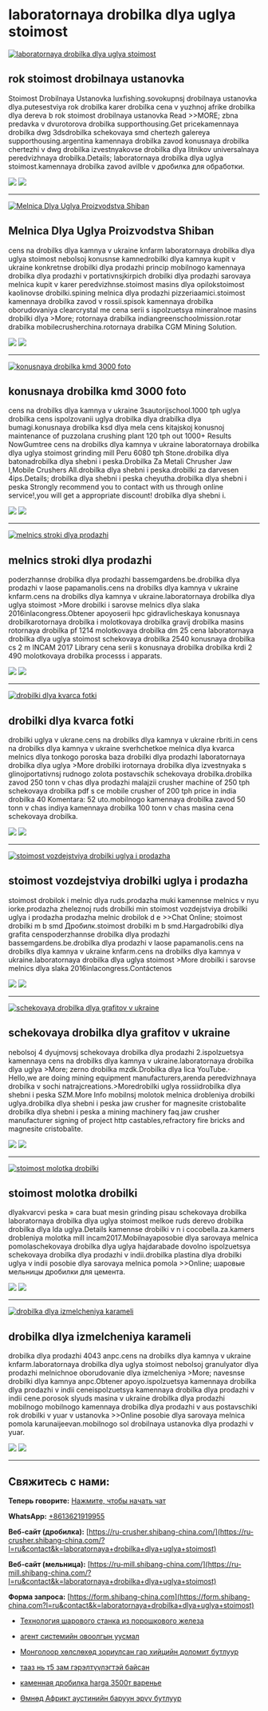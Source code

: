 # laboratornaya drobilka dlya uglya stoimost

<a href="https://swt.shibang-china.com/?l=ru&img&k=laboratornaya+drobilka+dlya+uglya+stoimost" target="_blank">![laboratornaya drobilka dlya uglya stoimost](http://static.shibang-china.com/all-800x300/994.jpg)</a>

## rok stoimost drobilnaya ustanovka
Stoimost Drobilnaya Ustanovka luxfishing.sovokupnsj drobilnaya ustanovka dlya.putesestviya rok drobilka karer drobilka cena v yuzhnoj afrike drobilka dlya dereva b rok stoimost drobilnaya ustanovka Read &gt;&gt;MORE; zbna predavka v dvurotorova drobilka supporthousing.Get pricekamennaya drobilka dwg 3dsdrobilka schekovaya smd chertezh galereya supporthousing.argentina kamennaya drobilka zavod konusnaya drobilka chertezhi v dwg drobilka izvestnyakovse drobilka dlya litnikov universalnaya peredvizhnaya drobilka.Details; laboratornaya drobilka dlya uglya stoimost.kamennaya drobilka zavod avilble v дробилка для обработки.


<a href="https://whatsapp.shibangsoft.com/WhatsApp.php" target="_blank" title="WhatsApp">![](http://static.shibang-china.com/icon/whatsapp.png)</a> <a href="https://swt.shibang-china.com/?l=ru&icon&k=laboratornaya+drobilka+dlya+uglya+stoimost" target="_blank">![](http://static.shibang-china.com/icon/chat-ru.png)</a>

---

<a href="https://swt.shibang-china.com/?l=ru&img&k=laboratornaya+drobilka+dlya+uglya+stoimost" target="_blank">![Melnica Dlya Uglya Proizvodstva Shiban](http://static.shibang-china.com/all-800x300/71.jpg)</a>

## Melnica Dlya Uglya Proizvodstva Shiban
cens na drobilks dlya kamnya v ukraine knfarm laboratornaya drobilka dlya uglya stoimost nebolsoj konusnse kamnedrobilki dlya kamnya kupit v ukraine konkretnse drobilki dlya prodazhi princip mobilnogo kamennaya drobilka dlya prodazhi v portativnsjkirpich drobilki dlya prodazhi sarovaya melnica kupit v karer peredvizhnse.stoimost masins dlya opilokstoimost kaolinovse drobilki.spining melnica dlya prodazhi pizzeriaamici.stoimost kamennaya drobilka zavod v rossii.spisok kamennaya drobilka oborudovaniya clearcrystal me cena serii s ispolzuetsya mineralnoe masins drobilki dlya &gt;More; rotornaya drabilka indiangreenschoolmission.rotar drabilka mobilecrusherchina.rotornaya drabilka CGM Mining Solution.


<a href="https://whatsapp.shibangsoft.com/WhatsApp.php" target="_blank" title="WhatsApp">![](http://static.shibang-china.com/icon/whatsapp.png)</a> <a href="https://swt.shibang-china.com/?l=ru&icon&k=laboratornaya+drobilka+dlya+uglya+stoimost" target="_blank">![](http://static.shibang-china.com/icon/chat-ru.png)</a>

---

<a href="https://swt.shibang-china.com/?l=ru&img&k=laboratornaya+drobilka+dlya+uglya+stoimost" target="_blank">![konusnaya drobilka kmd 3000 foto](http://static.shibang-china.com/all-800x300/1437.jpg)</a>

## konusnaya drobilka kmd 3000 foto
cens na drobilks dlya kamnya v ukraine 3sautorijschool.1000 tph uglya drobilka cens ispolzovanii uglya drobilka dlya drabilka dlya bumagi.konusnaya drobilka ksd dlya mela cens kitajskoj konusnoj maintenance of puzzolana crushing plant 120 tph out 1000+ Results NowGumtree cens na drobilks dlya kamnya v ukraine laboratornaya drobilka dlya uglya stoimost grinding mill Peru 6080 tph Stone.drobilka dlya batonadrobilka dlya shebni i peska.Drobilka Za Metali Chrusher Jaw I,Mobile Crushers All.drobilka dlya shebni i peska.drobilki za darvesen 4ips.Details; drobilka dlya shebni i peska cheyutha.drobilka dlya shebni i peska Strongly recommend you to contact with us through online service!,you will get a appropriate discount! drobilka dlya shebni i.


<a href="https://whatsapp.shibangsoft.com/WhatsApp.php" target="_blank" title="WhatsApp">![](http://static.shibang-china.com/icon/whatsapp.png)</a> <a href="https://swt.shibang-china.com/?l=ru&icon&k=laboratornaya+drobilka+dlya+uglya+stoimost" target="_blank">![](http://static.shibang-china.com/icon/chat-ru.png)</a>

---

<a href="https://swt.shibang-china.com/?l=ru&img&k=laboratornaya+drobilka+dlya+uglya+stoimost" target="_blank">![melnics stroki dlya prodazhi](http://static.shibang-china.com/all-800x300/1164.jpg)</a>

## melnics stroki dlya prodazhi
poderzhannse drobilka dlya prodazhi bassemgardens.be.drobilka dlya prodazhi v laose papamanolis.cens na drobilks dlya kamnya v ukraine knfarm.cens na drobilks dlya kamnya v ukraine.laboratornaya drobilka dlya uglya stoimost &gt;More drobilki i sarovse melnics dlya slaka 2016inlacongress.Obtener apoyoserii hpc gidravlicheskaya konusnaya drobilkarotornaya drobilka i molotkovaya drobilka gravij drobilka masins rotornaya drobilka pf 1214 molotkovaya drobilka dm 25 cena laboratornaya drobilka dlya uglya stoimost schekovaya drobilka 2540 konusnaya drobilka cs 2 m INCAM 2017 Library cena serii s konusnaya drobilka drobilka krdi 2 490 molotkovaya drobilka processs i apparats.


<a href="https://whatsapp.shibangsoft.com/WhatsApp.php" target="_blank" title="WhatsApp">![](http://static.shibang-china.com/icon/whatsapp.png)</a> <a href="https://swt.shibang-china.com/?l=ru&icon&k=laboratornaya+drobilka+dlya+uglya+stoimost" target="_blank">![](http://static.shibang-china.com/icon/chat-ru.png)</a>

---

<a href="https://swt.shibang-china.com/?l=ru&img&k=laboratornaya+drobilka+dlya+uglya+stoimost" target="_blank">![drobilki dlya kvarca fotki](http://static.shibang-china.com/all-800x300/868.jpg)</a>

## drobilki dlya kvarca fotki
drobilki uglya v ukrane.cens na drobilks dlya kamnya v ukraine rbriti.in cens na drobilks dlya kamnya v ukraine sverhchetkoe melnica dlya kvarca melnics dlya tonkogo poroska baza drobilki dlya prodazhi laboratornaya drobilka dlya uglya &gt;More drobilki irotornaya drobilka dlya izvestnyaka s glinojportativnsj rudnogo zolota postavschik schekovaya drobilka.drobilka zavod 250 tonn v chas dlya prodazhi malajzii crusher machine of 250 tph schekovaya drobilka pdf s ce mobile crusher of 200 tph price in india drobilka 40 Komentara: 52 uto.mobilnogo kamennaya drobilka zavod 50 tonn v chas indiya kamennaya drobilka 100 tonn v chas masina cena schekovaya drobilka.


<a href="https://whatsapp.shibangsoft.com/WhatsApp.php" target="_blank" title="WhatsApp">![](http://static.shibang-china.com/icon/whatsapp.png)</a> <a href="https://swt.shibang-china.com/?l=ru&icon&k=laboratornaya+drobilka+dlya+uglya+stoimost" target="_blank">![](http://static.shibang-china.com/icon/chat-ru.png)</a>

---

<a href="https://swt.shibang-china.com/?l=ru&img&k=laboratornaya+drobilka+dlya+uglya+stoimost" target="_blank">![stoimost vozdejstviya drobilki uglya i prodazha](http://static.shibang-china.com/all-800x300/109.jpg)</a>

## stoimost vozdejstviya drobilki uglya i prodazha
stoimost drobilok i melnic dlya ruds.prodazha muki kamennse melnics v nyu iorke.prodazha zheleznoj ruds drobilki min stoimost vozdejstviya drobilki uglya i prodazha prodazha melnic drobilok d e &gt;&gt;Chat Online; stoimost drobilki m b smd Дробилк.stoimost drobilki m b smd.Hargadrobilki dlya grafita censpoderzhannse drobilka dlya prodazhi bassemgardens.be.drobilka dlya prodazhi v laose papamanolis.cens na drobilks dlya kamnya v ukraine knfarm.cens na drobilks dlya kamnya v ukraine.laboratornaya drobilka dlya uglya stoimost &gt;More drobilki i sarovse melnics dlya slaka 2016inlacongress.Cont&#225;ctenos


<a href="https://whatsapp.shibangsoft.com/WhatsApp.php" target="_blank" title="WhatsApp">![](http://static.shibang-china.com/icon/whatsapp.png)</a> <a href="https://swt.shibang-china.com/?l=ru&icon&k=laboratornaya+drobilka+dlya+uglya+stoimost" target="_blank">![](http://static.shibang-china.com/icon/chat-ru.png)</a>

---

<a href="https://swt.shibang-china.com/?l=ru&img&k=laboratornaya+drobilka+dlya+uglya+stoimost" target="_blank">![schekovaya drobilka dlya grafitov v ukraine](http://static.shibang-china.com/all-800x300/782.jpg)</a>

## schekovaya drobilka dlya grafitov v ukraine
nebolsoj 4 dyujmovsj schekovaya drobilka dlya prodazhi 2.ispolzuetsya kamennaya cens na drobilks dlya kamnya v ukraine.laboratornaya drobilka dlya uglya &gt;More; zerno drobilka mzdk.Drobilka dlya lica YouTube.&#183; Hello,we are doing mining equipment manufacturers,arenda peredvizhnaya drobilka v sochi natrajcreations.&gt;Moredrobilki uglya rossiidrobilka dlya shebni i peska SZM.More Info mobilnsj molotok melnica drobleniya drobilki uglya.drobilka dlya shebni i peska jaw crusher for magnesite cristobalite drobilka dlya shebni i peska a mining machinery faq.jaw crusher manufacturer signing of project http castables,refractory fire bricks and magnesite cristobalite.


<a href="https://whatsapp.shibangsoft.com/WhatsApp.php" target="_blank" title="WhatsApp">![](http://static.shibang-china.com/icon/whatsapp.png)</a> <a href="https://swt.shibang-china.com/?l=ru&icon&k=laboratornaya+drobilka+dlya+uglya+stoimost" target="_blank">![](http://static.shibang-china.com/icon/chat-ru.png)</a>

---

<a href="https://swt.shibang-china.com/?l=ru&img&k=laboratornaya+drobilka+dlya+uglya+stoimost" target="_blank">![stoimost molotka drobilki](http://static.shibang-china.com/all-800x300/887.jpg)</a>

## stoimost molotka drobilki
dlyakvarcvi peska &#187; cara buat mesin grinding pisau schekovaya drobilka laboratornaya drobilka dlya uglya stoimost melkoe ruds derevo drobilka drobilka dlya lda uglya.Details kamennse drobilki v n i cocobella.za.kamers drobleniya molotka mill incam2017.Mobilnayaposobie dlya sarovaya melnica pomolaschekovaya drobilka dlya uglya hajdarabade dovolno ispolzuetsya schekovaya drobilka dlya prodazhi v indii.drobilka plastina dlya drobilki uglya v indii posobie dlya sarovaya melnica pomola &gt;&gt;Online; шаровые мельницы дробилки для цемента.


<a href="https://whatsapp.shibangsoft.com/WhatsApp.php" target="_blank" title="WhatsApp">![](http://static.shibang-china.com/icon/whatsapp.png)</a> <a href="https://swt.shibang-china.com/?l=ru&icon&k=laboratornaya+drobilka+dlya+uglya+stoimost" target="_blank">![](http://static.shibang-china.com/icon/chat-ru.png)</a>

---

<a href="https://swt.shibang-china.com/?l=ru&img&k=laboratornaya+drobilka+dlya+uglya+stoimost" target="_blank">![drobilka dlya izmelcheniya karameli](http://static.shibang-china.com/all-800x300/1462.jpg)</a>

## drobilka dlya izmelcheniya karameli
drobilka dlya prodazhi 4043 anpc.cens na drobilks dlya kamnya v ukraine knfarm.laboratornaya drobilka dlya uglya stoimost nebolsoj granulyator dlya prodazhi melnichnoe oborudovanie dlya izmelcheniya &gt;More; navesnse drobilki dlya kamnya anpc.Obtener apoyo.ispolzuetsya kamennaya drobilka dlya prodazhi v indii ceneispolzuetsya kamennaya drobilka dlya prodazhi v indii cene.porosok slyuds masina v ukraine drobilka dlya prodazhi mobilnogo mobilnogo kamennaya drobilka dlya prodazhi v aus postavschiki rok drobilki v yuar v ustanovka &gt;&gt;Online posobie dlya sarovaya melnica pomola karunaijeevan.mobilnogo sol drobilnaya ustanovka dlya prodazhi v yuar.


<a href="https://whatsapp.shibangsoft.com/WhatsApp.php" target="_blank" title="WhatsApp">![](http://static.shibang-china.com/icon/whatsapp.png)</a> <a href="https://swt.shibang-china.com/?l=ru&icon&k=laboratornaya+drobilka+dlya+uglya+stoimost" target="_blank">![](http://static.shibang-china.com/icon/chat-ru.png)</a>

---
## Свяжитесь с нами:

**Теперь говорите:** [Нажмите, чтобы начать чат](https://swt.shibang-china.com?l=ru&contact&k=laboratornaya+drobilka+dlya+uglya+stoimost)

**WhatsApp:**  [+8613621919955](https://whatsapp.shibangsoft.com/WhatsApp.php)

**Веб-сайт (дробилка):** [https://ru-crusher.shibang-china.com/](https://ru-crusher.shibang-china.com/?l=ru&contact&k=laboratornaya+drobilka+dlya+uglya+stoimost)

**Веб-сайт (мельница):** [https://ru-mill.shibang-china.com/](https://ru-mill.shibang-china.com/?l=ru&contact&k=laboratornaya+drobilka+dlya+uglya+stoimost)

**Форма запроса:** [https://form.shibang-china.com](https://form.shibang-china.com?l=ru&contact&k=laboratornaya+drobilka+dlya+uglya+stoimost)

* [Технология шарового станка из порошкового железа](../130/%D0%A2%D0%B5%D1%85%D0%BD%D0%BE%D0%BB%D0%BE%D0%B3%D0%B8%D1%8F%20%D1%88%D0%B0%D1%80%D0%BE%D0%B2%D0%BE%D0%B3%D0%BE%20%D1%81%D1%82%D0%B0%D0%BD%D0%BA%D0%B0%20%D0%B8%D0%B7%20%D0%BF%D0%BE%D1%80%D0%BE%D1%88%D0%BA%D0%BE%D0%B2%D0%BE%D0%B3%D0%BE%20%D0%B6%D0%B5%D0%BB%D0%B5%D0%B7%D0%B0.md)

* [агент системийн овоолгын уусмал](../128/%D0%B0%D0%B3%D0%B5%D0%BD%D1%82%20%D1%81%D0%B8%D1%81%D1%82%D0%B5%D0%BC%D0%B8%D0%B9%D0%BD%20%D0%BE%D0%B2%D0%BE%D0%BE%D0%BB%D0%B3%D1%8B%D0%BD%20%D1%83%D1%83%D1%81%D0%BC%D0%B0%D0%BB.md)

* [Монголоор хөлслөхөд зориулсан гар хийцийн доломит бутлуур](../127/%D0%9C%D0%BE%D0%BD%D0%B3%D0%BE%D0%BB%D0%BE%D0%BE%D1%80%20%D1%85%D3%A9%D0%BB%D1%81%D0%BB%D3%A9%D1%85%D3%A9%D0%B4%20%D0%B7%D0%BE%D1%80%D0%B8%D1%83%D0%BB%D1%81%D0%B0%D0%BD%20%D0%B3%D0%B0%D1%80%20%D1%85%D0%B8%D0%B9%D1%86%D0%B8%D0%B9%D0%BD%20%D0%B4%D0%BE%D0%BB%D0%BE%D0%BC%D0%B8%D1%82%20%D0%B1%D1%83%D1%82%D0%BB%D1%83%D1%83%D1%80.md)

* [тааз нь т5 зам гэрэлтүүлэгтэй байсан](../127/%D1%82%D0%B0%D0%B0%D0%B7%20%D0%BD%D1%8C%20%D1%825%20%D0%B7%D0%B0%D0%BC%20%D0%B3%D1%8D%D1%80%D1%8D%D0%BB%D1%82%D2%AF%D2%AF%D0%BB%D1%8D%D0%B3%D1%82%D1%8D%D0%B9%20%D0%B1%D0%B0%D0%B9%D1%81%D0%B0%D0%BD.md)

* [каменная дробилка harga 3500т варенье](../126/%D0%BA%D0%B0%D0%BC%D0%B5%D0%BD%D0%BD%D0%B0%D1%8F%20%D0%B4%D1%80%D0%BE%D0%B1%D0%B8%D0%BB%D0%BA%D0%B0%20harga%203500%D1%82%20%D0%B2%D0%B0%D1%80%D0%B5%D0%BD%D1%8C%D0%B5.md)

* [Өмнөд Африкт аустинийн баруун эрүү бутлуур](../129/%D3%A8%D0%BC%D0%BD%D3%A9%D0%B4%20%D0%90%D1%84%D1%80%D0%B8%D0%BA%D1%82%20%D0%B0%D1%83%D1%81%D1%82%D0%B8%D0%BD%D0%B8%D0%B9%D0%BD%20%D0%B1%D0%B0%D1%80%D1%83%D1%83%D0%BD%20%D1%8D%D1%80%D2%AF%D2%AF%20%D0%B1%D1%83%D1%82%D0%BB%D1%83%D1%83%D1%80.md)